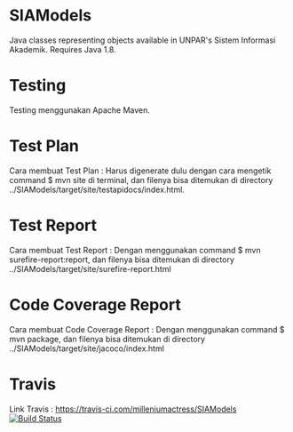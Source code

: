 # SIAModels
Java classes representing objects available in UNPAR's Sistem Informasi Akademik. Requires Java 1.8.

# Testing
Testing menggunakan Apache Maven.

# Test Plan
Cara membuat Test Plan :
Harus digenerate dulu dengan cara mengetik command $ mvn site di terminal, dan filenya bisa ditemukan di directory
../SIAModels/target/site/testapidocs/index.html.

# Test Report
Cara membuat Test Report :
Dengan menggunakan command $ mvn surefire-report:report, dan filenya bisa ditemukan di directory
../SIAModels/target/site/surefire-report.html

# Code Coverage Report
Cara membuat Code Coverage Report :
Dengan menggunakan command $ mvn package, dan filenya bisa ditemukan di directory
../SIAModels/target/site/jacoco/index.html

# Travis
Link Travis : https://travis-ci.com/milleniumactress/SIAModels
[![Build Status](https://travis-ci.com/milleniumactress/SIAModels.svg?branch=master)](https://travis-ci.com/milleniumactress/SIAModels)